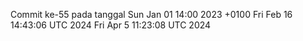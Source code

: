 Commit ke-55 pada tanggal Sun Jan 01 14:00 2023 +0100
Fri Feb 16 14:43:06 UTC 2024
Fri Apr  5 11:23:08 UTC 2024
